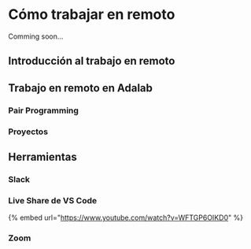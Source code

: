 # Cómo trabajar en remoto

Comming soon...

## Introducción al trabajo en remoto

## Trabajo en remoto en Adalab

### Pair Programming

### Proyectos

## Herramientas

### Slack

### Live Share de VS Code

{% embed url="https://www.youtube.com/watch?v=WFTGP6OIKD0" %}

### Zoom